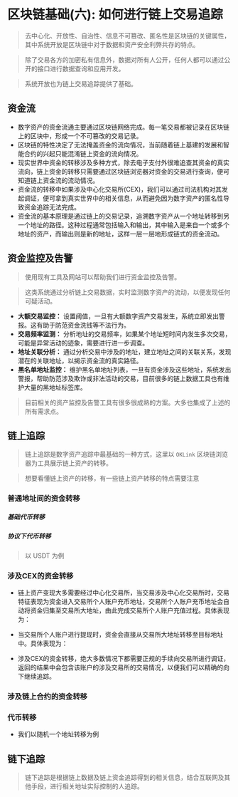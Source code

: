 # 区块链基础(六): 如何进行链上交易追踪

> 去中心化、开放性、自治性、信息不可篡改、匿名性是区块链的关键属性，其中系统开放是区块链中对于数据和资产安全利弊共存的特点。

> 除了交易各方的加密私有信息外，数据对所有人公开，任何人都可以通过公开的接口进行数据查询和应用开发。

> 系统开放也为链上交易追踪提供了基础。

## 资金流
* 数字资产的资金流通主要通过区块链网络完成。每一笔交易都被记录在区块链上的区块中，形成一个不可篡改的交易记录。
* 区块链的特性决定了无法掩盖资金的流向情况，当前随着链上基建的发展和智能合约的兴起只能混淆链上资金的流向情况。
* 现实世界中资金的转移涉及多种方式，除去电子支付外很难追查其资金的真实流向，链上资金的转移只需要通过区块链浏览器对资金的交易进行查询，便可知道链上资金流的流动情况。
* 资金流的转移中如果涉及中心化交易所(CEX)，我们可以通过司法机构对其发起调证，便可拿到真实世界中的相关信息，从而避免因为数字资产的匿名性导致资金追踪无法完成。
* 资金流的基本原理是通过链上的交易记录，追溯数字资产从一个地址转移到另一个地址的路径。这种过程通常包括输入和输出，其中输入是来自一个或多个地址的资产，而输出则是新的地址，这样一层一层地形成链式的资金流动。

## 资金监控及告警
> 使用现有工具及网站可以帮助我们进行资金监控及告警。

> 这类系统通过分析链上交易数据，实时监测数字资产的流动，以便发现任何可疑活动。

* **大额交易监控：** 设置阈值，一旦有大额数字资产交易发生，系统立即发出警报。这有助于防范资金洗钱等不法行为。
* **交易频率监测：** 分析地址的交易频率，如果某个地址短时间内发生多次交易，可能是异常活动的迹象，需要进行进一步调查。
* **地址关联分析：** 通过分析交易中涉及的地址，建立地址之间的关联关系，发现潜在的关联地址，以揭示资金流的真实路径。
* **黑名单地址监控：** 维护黑名单地址列表，一旦有资金涉及这些地址，系统发出警报，帮助防范涉及欺诈或非法活动的交易，目前很多的链上数据工具也有维护大量的黑地址标签库。

> 目前相关的资产监控及告警工具有很多很成熟的方案。大多也集成了上述的所有需求点。

## 链上追踪
> 链上追踪是数字资产追踪中最基础的一种方式，这里以 `OKLink` 区块链浏览器为工具展示链上资产的转移。

> 想要看懂链上资产的转移，有一些链上资产转移的特点需要注意

### 普通地址间的资金转移

##### 基础代币转移

##### 协议下代币转移
> 以 USDT 为例

### 涉及CEX的资金转移
* 链上资产变现大多需要经过中心化交易所，当交易涉及中心化交易所时，交易特征表现为资金进入交易所个人账户充币地址，交易所个人账户充币地址会自动将资金归集至交易所大地址，由此完成交易所个人账户充值过程。具体表现为：
* 当交易所个人账户进行提现时，资金会直接从交易所大地址转移至目标地址中。具体表现为：

* 涉及CEX的资金转移，绝大多数情况下都需要正规的手续向交易所进行调证，返回的结果中会包含该账户的涉及交易所的交易情况，以便我们可以精确的向下继续追踪。

### 涉及链上合约的资金转移

### 代币转移
* 我们以随机一个地址转移为例



## 链下追踪
> 链下追踪是根据链上数据及链上资金追踪得到的相关信息，结合互联网及其他手段，进行相关地址实际控制的人追踪。